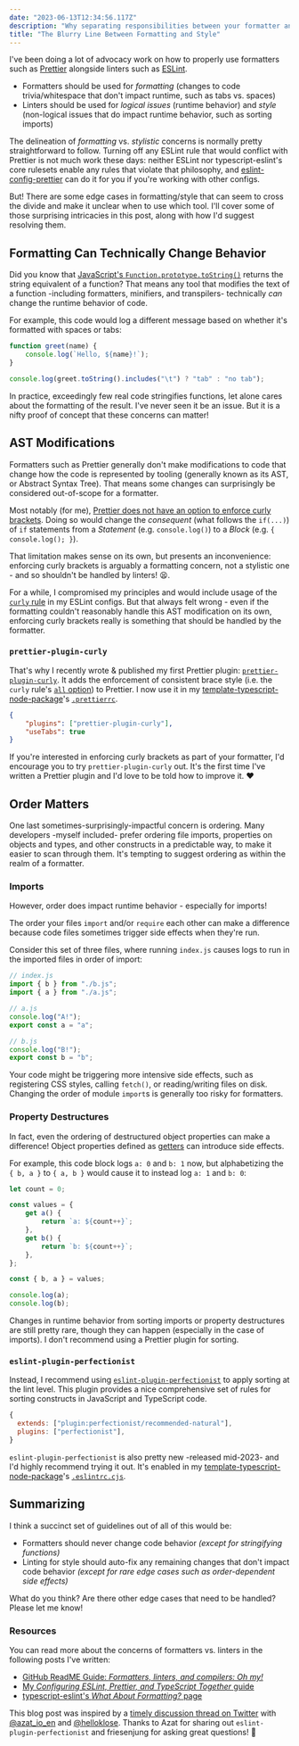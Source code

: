 ```yaml
---
date: "2023-06-13T12:34:56.117Z"
description: "Why separating responsibilities between your formatter and linter isn't always clear-cut."
title: "The Blurry Line Between Formatting and Style"
---
```


I've been doing a lot of advocacy work on how to properly use formatters such as [Prettier](https://prettier.io) alongside linters such as [ESLint](https://eslint.org).

-   Formatters should be used for _formatting_ (changes to code trivia/whitespace that don't impact runtime, such as tabs vs. spaces)
-   Linters should be used for _logical issues_ (runtime behavior) and _style_ (non-logical issues that do impact runtime behavior, such as sorting imports)

The delineation of _formatting_ vs. _stylistic_ concerns is normally pretty straightforward to follow.
Turning off any ESLint rule that would conflict with Prettier is not much work these days: neither ESLint nor typescript-eslint's core rulesets enable any rules that violate that philosophy, and [eslint-config-prettier](https://github.com/prettier/eslint-config-prettier) can do it for you if you're working with other configs.

But!
There are some edge cases in formatting/style that can seem to cross the divide and make it unclear when to use which tool.
I'll cover some of those surprising intricacies in this post, along with how I'd suggest resolving them.

## Formatting Can Technically Change Behavior

Did you know that [JavaScript's `Function.prototype.toString()`](https://developer.mozilla.org/en-US/docs/Web/JavaScript/Reference/Global_Objects/Function/toString) returns the string equivalent of a function?
That means any tool that modifies the text of a function -including formatters, minifiers, and transpilers- technically _can_ change the runtime behavior of code.

For example, this code would log a different message based on whether it's formatted with spaces or tabs:

```js
function greet(name) {
    console.log(`Hello, ${name}!`);
}

console.log(greet.toString().includes("\t") ? "tab" : "no tab");
```

In practice, exceedingly few real code stringifies functions, let alone cares about the formatting of the result.
I've never seen it be an issue.
But it is a nifty proof of concept that these concerns can matter!

## AST Modifications

Formatters such as Prettier generally don't make modifications to code that change how the code is represented by tooling (generally known as its AST, or Abstract Syntax Tree).
That means some changes can surprisingly be considered out-of-scope for a formatter.

Most notably (for me), [Prettier does not have an option to enforce curly brackets](https://github.com/prettier/prettier/issues/4262).
Doing so would change the _consequent_ (what follows the `if(...)`) of `if` statements from a _Statement_ (e.g. `console.log()`) to a _Block_ (e.g. `{ console.log(); }`).

That limitation makes sense on its own, but presents an inconvenience: enforcing curly brackets is arguably a formatting concern, not a stylistic one - and so shouldn't be handled by linters!
😫.

For a while, I compromised my principles and would include usage of the [`curly` rule](https://eslint.org/docs/latest/rules/curly) in my ESLint configs.
But that always felt wrong - even if the formatting couldn't reasonably handle this AST modification on its own, enforcing curly brackets really is something that should be handled by the formatter.

### `prettier-plugin-curly`

That's why I recently wrote & published my first Prettier plugin: [`prettier-plugin-curly`](https://github.com/JoshuaKGoldberg/prettier-plugin-curly).
It adds the enforcement of consistent brace style (i.e. the `curly` rule's [`all` option](https://github.com/JoshuaKGoldberg/prettier-plugin-curly#:~:text=the%20equivalent%20of-,curly%27s%20all%20option,-at%20the%20Prettier)) to Prettier.
I now use it in my [template-typescript-node-package](https://github.com/JoshuaKGoldberg/template-typescript-node-package)'s [`.prettierrc`](https://github.com/JoshuaKGoldberg/template-typescript-node-package/blob/ff623074af4811c69ceeb8ed277ef7f0fdb14ea2/.prettierrc).

```json
{
    "plugins": ["prettier-plugin-curly"],
    "useTabs": true
}
```

If you're interested in enforcing curly brackets as part of your formatter, I'd encourage you to try `prettier-plugin-curly` out.
It's the first time I've written a Prettier plugin and I'd love to be told how to improve it. ❤️

## Order Matters

One last sometimes-surprisingly-impactful concern is ordering.
Many developers -myself included- prefer ordering file imports, properties on objects and types, and other constructs in a predictable way, to make it easier to scan through them.
It's tempting to suggest ordering as within the realm of a formatter.

### Imports

However, order does impact runtime behavior - especially for imports!

The order your files `import` and/or `require` each other can make a difference because code files sometimes trigger side effects when they're run.

Consider this set of three files, where running `index.js` causes logs to run in the imported files in order of import:

```js
// index.js
import { b } from "./b.js";
import { a } from "./a.js";
```

```js
// a.js
console.log("A!");
export const a = "a";
```

```js
// b.js
console.log("B!");
export const b = "b";
```

Your code might be triggering more intensive side effects, such as registering CSS styles, calling `fetch()`, or reading/writing files on disk.
Changing the order of module `import`s is generally too risky for formatters.

### Property Destructures

In fact, even the ordering of destructured object properties can make a difference!
Object properties defined as [getters](https://developer.mozilla.org/en-US/docs/Web/JavaScript/Reference/Functions/get) can introduce side effects.

For example, this code block logs `a: 0` and `b: 1` now, but alphabetizing the `{ b, a }` to `{ a, b }` would cause it to instead log `a: 1` and `b: 0`:

```js
let count = 0;

const values = {
    get a() {
        return `a: ${count++}`;
    },
    get b() {
        return `b: ${count++}`;
    },
};

const { b, a } = values;

console.log(a);
console.log(b);
```

Changes in runtime behavior from sorting imports or property destructures are still pretty rare, though they can happen (especially in the case of imports).
I don't recommend using a Prettier plugin for sorting.

### `eslint-plugin-perfectionist`

Instead, I recommend using [`eslint-plugin-perfectionist`](https://github.com/azat-io/eslint-plugin-perfectionist) to apply sorting at the lint level.
This plugin provides a nice comprehensive set of rules for sorting constructs in JavaScript and TypeScript code.

```js
{
  extends: ["plugin:perfectionist/recommended-natural"],
  plugins: ["perfectionist"],
}
```

`eslint-plugin-perfectionist` is also pretty new -released mid-2023- and I'd highly recommend trying it out.
It's enabled in my [template-typescript-node-package](https://github.com/JoshuaKGoldberg/template-typescript-node-package)'s [`.eslintrc.cjs`](https://github.com/JoshuaKGoldberg/template-typescript-node-package/blob/a6feabdf3cb7aa525167168652a17bd2c3de2330/.eslintrc.cjs#L20).

## Summarizing

I think a succinct set of guidelines out of all of this would be:

-   Formatters should never change code behavior _(except for stringifying functions)_
-   Linting for style should auto-fix any remaining changes that don't impact code behavior _(except for rare edge cases such as order-dependent side effects)_

What do you think?
Are there other edge cases that need to be handled?
Please let me know!

### Resources

You can read more about the concerns of formatters vs. linters in the following posts I've written:

-   [GitHub ReadME Guide: _Formatters, linters, and compilers: Oh my!_ ](https://github.com/readme/guides/formatters-linters-compilers)
-   [My _Configuring ESLint, Prettier, and TypeScript Together_ guide](../configuring-eslint-prettier-and-typescript-together)
-   [typescript-eslint's _What About Formatting?_ page](https://typescript-eslint.io/linting/troubleshooting/formatting)

This blog post was inspired by a [timely discussion thread on Twitter](https://twitter.com/JoshuaKGoldberg/status/1667978271269502979) with [@azat_io_en](https://twitter.com/azat_io_en) and [@helloklose](https://twitter.com/helloklose).
Thanks to Azat for sharing out `eslint-plugin-perfectionist` and friesenjung for asking great questions! 🙌
